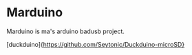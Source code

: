 # Marduino 
Marduino is ma's arduino badusb project.

[duckduino]{https://github.com/Seytonic/Duckduino-microSD}

